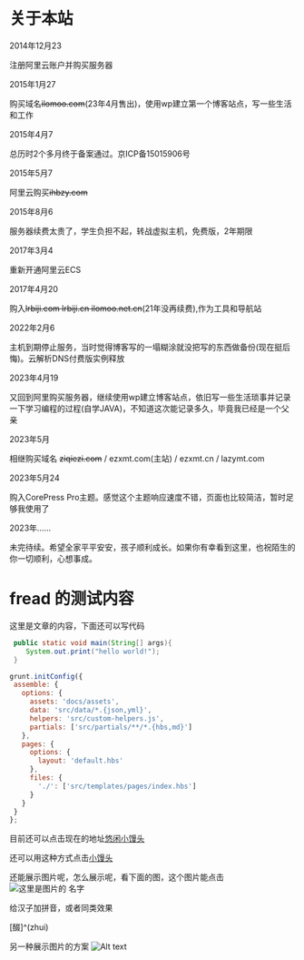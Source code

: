 # 关于本站  

2014年12月23

注册阿里云账户并购买服务器

2015年1月27

购买域名~~ilomoo.com~~(23年4月售出)，使用wp建立第一个博客站点，写一些生活和工作

2015年4月7

总历时2个多月终于备案通过。京ICP备15015906号

2015年5月7

阿里云购买~~ihbzy.com~~

2015年8月6

服务器续费太贵了，学生负担不起，转战虚拟主机，免费版，2年期限

2017年3月4

重新开通阿里云ECS

2017年4月20

购入~~lrbiji.com lrbiji.cn ilomoo.net.cn~~(21年没再续费),作为工具和导航站

2022年2月6

主机到期停止服务，当时觉得博客写的一塌糊涂就没把写的东西做备份(现在挺后悔)。云解析DNS付费版实例释放

2023年4月19

又回到阿里购买服务器，继续使用wp建立博客站点，依旧写一些生活琐事并记录一下学习编程的过程(自学JAVA)，不知道这次能记录多久，毕竟我已经是一个父亲

2023年5月

相继购买域名 ~~ziqiezi.com~~ / ezxmt.com(主站) / ezxmt.cn / lazymt.com 

2023年5月24

购入CorePress Pro主题。感觉这个主题响应速度不错，页面也比较简洁，暂时足够我使用了

2023年……

未完待续。希望全家平平安安，孩子顺利成长。如果你有幸看到这里，也祝陌生的你一切顺利，心想事成。



# fread 的测试内容

这里是文章的内容，下面还可以写代码

```Java
 public static void main(String[] args){
    System.out.print("hello world!");
 }
```

 ```js
grunt.initConfig({
  assemble: {
    options: {
      assets: 'docs/assets',
      data: 'src/data/*.{json,yml}',
      helpers: 'src/custom-helpers.js',
      partials: ['src/partials/**/*.{hbs,md}']
    },
    pages: {
      options: {
        layout: 'default.hbs'
      },
      files: {
        './': ['src/templates/pages/index.hbs']
      }
    }
  }
};
```
目前还可以点击现在的地址[悠闲小馒头](https://ezxmt.com "悠闲小馒头")

<!-- 这里使用的就是已经定义好的地址，方便多次使用-->
还可以用这种方式点击[小馒头][freadhttp]

<!-- 定义一个标签，获取叫引用链接，什么地方都能直接使用 freadhttp -->
[freadhttp]:https://www.ezxmt.com "呦，小馒头"
还能展示图片呢，怎么展示呢，看下面的图，这个图片能点击
![这里是图片的 名字](https://octodex.github.com/images/stormtroopocat.jpg "鼠标放上去了")

给汉子加拼音，或者同类效果
    
[醊]^(zhui)

另一种展示图片的方案
![Alt text][srcccc]

[srcccc]: https://octodex.github.com/images/stormtroopocat.jpg "The Stormtroopocat"